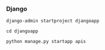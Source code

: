 ### Django
```
django-admin startproject djangoapp
```
```
cd djangoapp
```
```
python manage.py startapp apis
```
